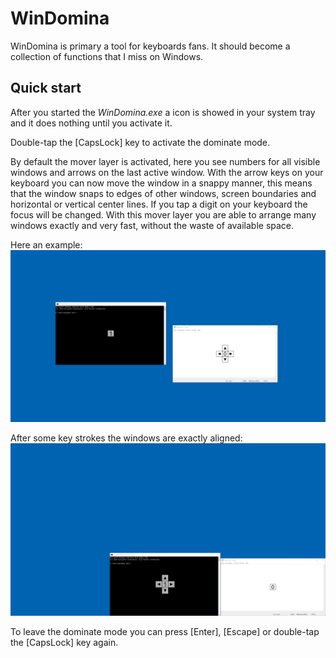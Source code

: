 # WinDomina

WinDomina is primary a tool for keyboards fans. It should become a collection of functions that I miss on Windows.

## Quick start
After you started the *WinDomina.exe* a icon is showed in your system tray and it does nothing until you activate it. 

Double-tap the [CapsLock] key to activate the dominate mode. 

By default the mover layer is activated, here you see numbers for all visible windows and arrows on the last active window. With the arrow keys on your keyboard you can now move the window in a snappy manner, this means that the window snaps to edges of other windows, screen boundaries and horizontal or vertical center lines. If you tap a digit on your keyboard the focus will be changed. With this mover layer you are able to arrange many windows exactly and very fast, without the waste of available space.

Here an example:
![Mover-Layer 1](https://raw.githubusercontent.com/WladiD/WinDomina/master/Media/Readme/WinDomina-Mover-1.png)

After some key strokes the windows are exactly aligned:
![Mover-Layer 2](https://raw.githubusercontent.com/WladiD/WinDomina/master/Media/Readme/WinDomina-Mover-2.png)

To leave the dominate mode you can press [Enter], [Escape] or double-tap the [CapsLock] key again.
